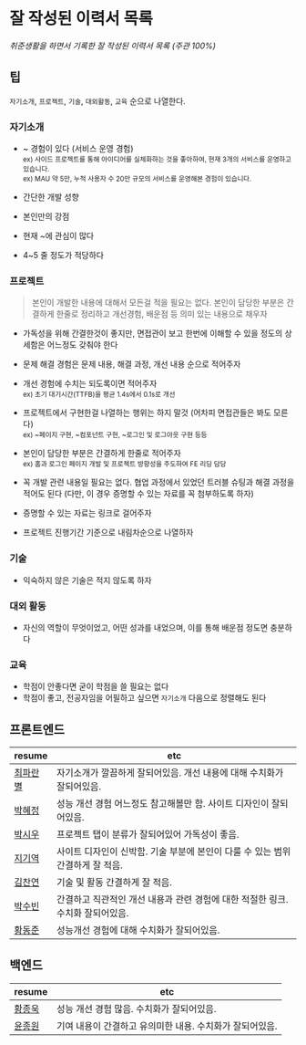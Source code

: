 # 잘 작성된 이력서 목록

_취준생활을 하면서 기록한 잘 작성된 이력서 목록 (주관 100%)_   

## 팁

`자기소개`, `프로젝트`, `기술`, `대외활동`, `교육` 순으로 나열한다.

### 자기소개
- ~ 경험이 있다 (서비스 운영 경험)  
<sup>ex) 사이드 프로젝트를 통해 아이디어를 실체화하는 것을 좋아하여, 현재 3개의 서비스를 운영하고 있습니다.</sup>  
<sup>ex) MAU 약 5만, 누적 사용자 수 20만 규모의 서비스를 운영해본 경험이 있습니다.</sup>  

- 간단한 개발 성향
- 본인만의 강점
- 현재 ~에 관심이 많다
- 4~5 줄 정도가 적당하다

### 프로젝트
> 본인이 개발한 내용에 대해서 모든걸 적을 필요는 없다. 본인이 담당한 부분은 간결하게 한줄로 정리하고 개선경험, 배운점 등 의미 있는 내용으로 채우자  

- 가독성을 위해 간결한것이 좋지만, 면접관이 보고 한번에 이해할 수 있을 정도의 상세함은 어느정도 갖춰야 한다

- 문제 해결 경험은 문제 내용, 해결 과정, 개선 내용 순으로 적어주자
- 개선 경험에 수치는 되도록이면 적어주자  
<sup>ex) 초기 대기시간(TTFB)을 평균 1.4s에서 0.1s로 개선</sup>
- 프로젝트에서 구현한걸 나열하는 행위는 하지 말것 (어차피 면접관들은 봐도 모른다)  
<sup>ex) ~페이지 구현, ~컴포넌트 구현, ~로그인 및 로그아웃 구현 등등</sup>  

- 본인이 담당한 부분은 간결하게 한줄로 적어주자  
<sup>ex) 홈과 로그인 페이지 개발 및 프로젝트 방향성을 주도하여 FE 리딩 담당</sup>  

- 꼭 개발 관련 내용일 필요는 없다. 협업 과정에서 있었던 트러블 슈팅과 해결 과정을 적어도 된다 (다만, 이 경우 증명할 수 있는 자료를 꼭 첨부하도록 하자)  

- 증명할 수 있는 자료는 링크로 걸어주자  

- 프로젝트 진행기간 기준으로 내림차순으로 나열하자  



### 기술
- 익숙하지 않은 기술은 적지 않도록 하자

### 대외 활동
- 자신의 역할이 무엇이었고, 어떤 성과를 내었으며, 이를 통해 배운점 정도면 충분하다

### 교육
- 학점이 안좋다면 굳이 학점을 쓸 필요는 없다
- 학점이 좋고, 전공자임을 어필하고 싶으면 `자기소개` 다음으로 정렬해도 된다

## 프론트엔드

| resume | etc |
| ------------- | ------------- |
| [최파란별](https://www.rallit.com/hub/resumes/239826/%EC%B5%9C%ED%8C%8C%EB%9E%80%EB%B3%84?isExpanded=true) | 자기소개가 깔끔하게 잘되어있음. 개선 내용에 대해 수치화가 잘되어있음. |
| [박혜정](https://evalog.vercel.app/resume) | 성능 개선 경험 어느정도 참고해볼만 함. 사이트 디자인이 잘되어있음. |
| [박시우](https://shiwoo.dev/resume) | 프로젝트 탭이 분류가 잘되어있어 가독성이 좋음. |
| [지기역](https://jigi-scripts.vercel.app/resume) | 사이트 디자인이 신박함. 기술 부분에 본인이 다룰 수 있는 범위 간결하게 잘 적음. |
| [김찬연](https://resume.chayeoi.site/) | 기술 및 활동 간결하게 잘 적음. |
| [박수빈](https://www.rallit.com/hub/resumes/15901/%EB%B0%95%EC%88%98%EB%B9%88?isExpanded=true) | 간결하고 직관적인 개선 내용과 관련 경험에 대한 적절한 링크. 수치화 잘되어있음. |
| [황동준](https://www.rallit.com/hub/resumes/1170864/%ED%99%A9%EB%8F%99%EC%A4%80?isExpanded=true) | 성능개선 경험에 대해 수치화가 잘되어있음. |

## 백엔드

| resume | etc |
| ------------- | ------------- |
| [황종욱](https://www.rallit.com/hub/resumes/37400/%ED%99%A9%EC%A2%85%EC%9A%B1?isExpanded=true) | 성능 개선 경험 많음. 수치화가 잘되어있음.  |
| [윤종원](https://www.rallit.com/hub/resumes/49292/%EC%9C%A4%EC%A2%85%EC%9B%90?isExpanded=true) | 기여 내용이 간결하고 유의미한 내용. 수치화가 잘되어있음. |